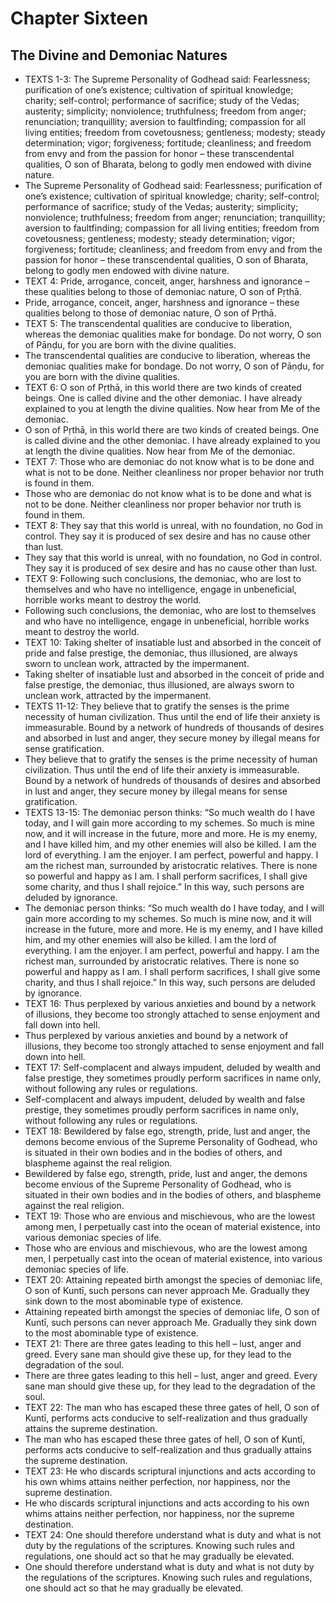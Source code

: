 # Chapter Sixteen

## The Divine and Demoniac Natures

- TEXTS 1-3:
            The Supreme Personality of Godhead said: Fearlessness; purification of one’s existence; cultivation of spiritual knowledge; charity; self-control; performance of sacrifice; study of the Vedas; austerity; simplicity; nonviolence; truthfulness; freedom from anger; renunciation; tranquillity; aversion to faultfinding; compassion for all living entities; freedom from covetousness; gentleness; modesty; steady determination; vigor; forgiveness; fortitude; cleanliness; and freedom from envy and from the passion for honor – these transcendental qualities, O son of Bharata, belong to godly men endowed with divine nature.
- The Supreme Personality of Godhead said: Fearlessness; purification of one’s existence; cultivation of spiritual knowledge; charity; self-control; performance of sacrifice; study of the Vedas; austerity; simplicity; nonviolence; truthfulness; freedom from anger; renunciation; tranquillity; aversion to faultfinding; compassion for all living entities; freedom from covetousness; gentleness; modesty; steady determination; vigor; forgiveness; fortitude; cleanliness; and freedom from envy and from the passion for honor – these transcendental qualities, O son of Bharata, belong to godly men endowed with divine nature.
- TEXT 4:
            Pride, arrogance, conceit, anger, harshness and ignorance – these qualities belong to those of demoniac nature, O son of Pṛthā.
- Pride, arrogance, conceit, anger, harshness and ignorance – these qualities belong to those of demoniac nature, O son of Pṛthā.
- TEXT 5:
            The transcendental qualities are conducive to liberation, whereas the demoniac qualities make for bondage. Do not worry, O son of Pāṇḍu, for you are born with the divine qualities.
- The transcendental qualities are conducive to liberation, whereas the demoniac qualities make for bondage. Do not worry, O son of Pāṇḍu, for you are born with the divine qualities.
- TEXT 6:
            O son of Pṛthā, in this world there are two kinds of created beings. One is called divine and the other demoniac. I have already explained to you at length the divine qualities. Now hear from Me of the demoniac.
- O son of Pṛthā, in this world there are two kinds of created beings. One is called divine and the other demoniac. I have already explained to you at length the divine qualities. Now hear from Me of the demoniac.
- TEXT 7:
            Those who are demoniac do not know what is to be done and what is not to be done. Neither cleanliness nor proper behavior nor truth is found in them.
- Those who are demoniac do not know what is to be done and what is not to be done. Neither cleanliness nor proper behavior nor truth is found in them.
- TEXT 8:
            They say that this world is unreal, with no foundation, no God in control. They say it is produced of sex desire and has no cause other than lust.
- They say that this world is unreal, with no foundation, no God in control. They say it is produced of sex desire and has no cause other than lust.
- TEXT 9:
            Following such conclusions, the demoniac, who are lost to themselves and who have no intelligence, engage in unbeneficial, horrible works meant to destroy the world.
- Following such conclusions, the demoniac, who are lost to themselves and who have no intelligence, engage in unbeneficial, horrible works meant to destroy the world.
- TEXT 10:
            Taking shelter of insatiable lust and absorbed in the conceit of pride and false prestige, the demoniac, thus illusioned, are always sworn to unclean work, attracted by the impermanent.
- Taking shelter of insatiable lust and absorbed in the conceit of pride and false prestige, the demoniac, thus illusioned, are always sworn to unclean work, attracted by the impermanent.
- TEXTS 11-12:
            They believe that to gratify the senses is the prime necessity of human civilization. Thus until the end of life their anxiety is immeasurable. Bound by a network of hundreds of thousands of desires and absorbed in lust and anger, they secure money by illegal means for sense gratification.
- They believe that to gratify the senses is the prime necessity of human civilization. Thus until the end of life their anxiety is immeasurable. Bound by a network of hundreds of thousands of desires and absorbed in lust and anger, they secure money by illegal means for sense gratification.
- TEXTS 13-15:
            The demoniac person thinks: “So much wealth do I have today, and I will gain more according to my schemes. So much is mine now, and it will increase in the future, more and more. He is my enemy, and I have killed him, and my other enemies will also be killed. I am the lord of everything. I am the enjoyer. I am perfect, powerful and happy. I am the richest man, surrounded by aristocratic relatives. There is none so powerful and happy as I am. I shall perform sacrifices, I shall give some charity, and thus I shall rejoice.” In this way, such persons are deluded by ignorance.
- The demoniac person thinks: “So much wealth do I have today, and I will gain more according to my schemes. So much is mine now, and it will increase in the future, more and more. He is my enemy, and I have killed him, and my other enemies will also be killed. I am the lord of everything. I am the enjoyer. I am perfect, powerful and happy. I am the richest man, surrounded by aristocratic relatives. There is none so powerful and happy as I am. I shall perform sacrifices, I shall give some charity, and thus I shall rejoice.” In this way, such persons are deluded by ignorance.
- TEXT 16:
            Thus perplexed by various anxieties and bound by a network of illusions, they become too strongly attached to sense enjoyment and fall down into hell.
- Thus perplexed by various anxieties and bound by a network of illusions, they become too strongly attached to sense enjoyment and fall down into hell.
- TEXT 17:
            Self-complacent and always impudent, deluded by wealth and false prestige, they sometimes proudly perform sacrifices in name only, without following any rules or regulations.
- Self-complacent and always impudent, deluded by wealth and false prestige, they sometimes proudly perform sacrifices in name only, without following any rules or regulations.
- TEXT 18:
            Bewildered by false ego, strength, pride, lust and anger, the demons become envious of the Supreme Personality of Godhead, who is situated in their own bodies and in the bodies of others, and blaspheme against the real religion.
- Bewildered by false ego, strength, pride, lust and anger, the demons become envious of the Supreme Personality of Godhead, who is situated in their own bodies and in the bodies of others, and blaspheme against the real religion.
- TEXT 19:
            Those who are envious and mischievous, who are the lowest among men, I perpetually cast into the ocean of material existence, into various demoniac species of life.
- Those who are envious and mischievous, who are the lowest among men, I perpetually cast into the ocean of material existence, into various demoniac species of life.
- TEXT 20:
            Attaining repeated birth amongst the species of demoniac life, O son of Kuntī, such persons can never approach Me. Gradually they sink down to the most abominable type of existence.
- Attaining repeated birth amongst the species of demoniac life, O son of Kuntī, such persons can never approach Me. Gradually they sink down to the most abominable type of existence.
- TEXT 21:
            There are three gates leading to this hell – lust, anger and greed. Every sane man should give these up, for they lead to the degradation of the soul.
- There are three gates leading to this hell – lust, anger and greed. Every sane man should give these up, for they lead to the degradation of the soul.
- TEXT 22:
            The man who has escaped these three gates of hell, O son of Kuntī, performs acts conducive to self-realization and thus gradually attains the supreme destination.
- The man who has escaped these three gates of hell, O son of Kuntī, performs acts conducive to self-realization and thus gradually attains the supreme destination.
- TEXT 23:
            He who discards scriptural injunctions and acts according to his own whims attains neither perfection, nor happiness, nor the supreme destination.
- He who discards scriptural injunctions and acts according to his own whims attains neither perfection, nor happiness, nor the supreme destination.
- TEXT 24:
            One should therefore understand what is duty and what is not duty by the regulations of the scriptures. Knowing such rules and regulations, one should act so that he may gradually be elevated.
- One should therefore understand what is duty and what is not duty by the regulations of the scriptures. Knowing such rules and regulations, one should act so that he may gradually be elevated.